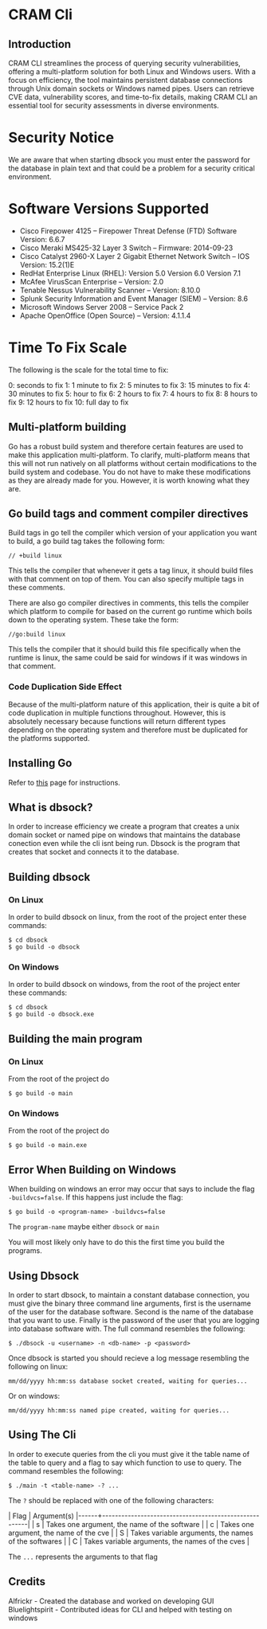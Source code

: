 # CRAM Cli 

## Introduction 

CRAM CLI streamlines the process of querying security vulnerabilities, offering a multi-platform solution for both Linux and Windows users. With a focus on efficiency, the tool maintains persistent database connections through Unix domain sockets or Windows named pipes. Users can retrieve CVE data, vulnerability scores, and time-to-fix details, making CRAM CLI an essential tool for security assessments in diverse environments.

# Security Notice

We are aware that when starting dbsock you must enter the password for the database in plain text and that could be a problem for a security critical environment.

# Software Versions Supported

- Cisco Firepower 4125 – Firepower Threat Defense (FTD) Software Version: 6.6.7
- Cisco Meraki MS425-32 Layer 3 Switch – Firmware: 2014-09-23
- Cisco Catalyst 2960-X Layer 2 Gigabit Ethernet Network Switch – IOS Version: 15.2(1)E
- RedHat Enterprise Linux (RHEL):  Version 5.0 Version 6.0 Version 7.1
- McAfee VirusScan Enterprise – Version: 2.0
- Tenable Nessus Vulnerability Scanner – Version: 8.10.0
- Splunk Security Information and Event Manager (SIEM) – Version: 8.6
- Microsoft Windows Server 2008 – Service Pack 2
- Apache OpenOffice (Open Source) – Version: 4.1.1.4

# Time To Fix Scale

The following is the scale for the total time to fix:

0: seconds to fix 
1: 1 minute to fix 
2: 5 minutes to fix 
3: 15 minutes to fix 
4: 30 minutes to fix
5: hour to fix 
6: 2 hours to fix 
7: 4 hours to fix 
8: 8 hours to fix
9: 12 hours to fix
10: full day to fix

## Multi-platform building

Go has a robust build system and therefore certain features are used to make this application multi-platform. To clarify, multi-platform means that this will not run natively on all platforms without certain modifications to the build system and codebase. You do not have to make these modifications as they are already made for you. However, it is worth knowing what they are.

## Go build tags and comment compiler directives

Build tags in go tell the compiler which version of your application you want to build, a go build tag takes the following form:

```
// +build linux
```

This tells the compiler that whenever it gets a tag linux, it should build files with that comment on top of them. You can also specify multiple tags in these comments.

There are also go compiler directives in comments, this tells the compiler which platform to compile for based on the current go runtime which boils down to the operating system. These take the form:

```
//go:build linux
```

This tells the compiler that it should build this file specifically when the runtime is linux, the same could be said for windows if it was windows in that comment.

### Code Duplication Side Effect

Because of the multi-platform nature of this application, their is quite a bit of code duplication in multiple functions throughout. However, this is absolutely necessary because functions will return different types depending on the operating system and therefore must be duplicated for the platforms supported.

## Installing Go

Refer to [this](https://go.dev/doc/install) page for instructions.

## What is dbsock?

In order to increase efficiency we create a program that creates a unix domain socket or named pipe on windows that maintains the database conection even while the cli isnt being run. Dbsock is the program that creates that socket and connects it to the database.

## Building dbsock

### On Linux

In order to build dbsock on linux, from the root of the project enter these commands:

```shell
$ cd dbsock
$ go build -o dbsock
```

### On Windows

In order to build dbsock on windows, from the root of the project enter these commands:

```shell
$ cd dbsock
$ go build -o dbsock.exe
```

## Building the main program

### On Linux

From the root of the project do

```shell
$ go build -o main
```

### On Windows

From the root of the project do

```shell
$ go build -o main.exe
```

## Error When Building on Windows

When building on windows an error may occur that says to include the flag `-buildvcs=false`. If this happens just include the flag:

```shell
$ go build -o <program-name> -buildvcs=false
```

The `program-name` maybe either `dbsock` or `main`

You will most likely only have to do this the first time you build the programs.

## Using Dbsock

In order to start dbsock, to maintain a constant database connection, you must give the binary three command line arguments, first is the username of the user for the database software. Second is the name of the database that you want to use. Finally is the password of the user that you are logging into database software with. The full command resembles the following:

```shell
$ ./dbsock -u <username> -n <db-name> -p <password>
```

Once dbsock is started you should recieve a log message resembling the following on linux:

```
mm/dd/yyyy hh:mm:ss database socket created, waiting for queries...
```

Or on windows:

```
mm/dd/yyyy hh:mm:ss named pipe created, waiting for queries...
```

## Using The Cli

In order to execute queries from the cli you must give it the table name of the table to query and a flag to say which function to use to query. The command resembles the following:

```shell
$ ./main -t <table-name> -? ...
```

The `?` should be replaced with one of the following characters:

| Flag | Argument(s)
|------+-------------------------------------------------------|
| s    | Takes one argument, the name of the software          |
| c    | Takes one argument, the name of the cve               |
| S    | Takes variable arguments, the names of the softwares  |
| C    | Takes variable arguments, the names of the cves       |

The `...` represents the arguments to that flag 

## Credits

Alfrickr - Created the database and worked on developing GUI
Bluelightspirit - Contributed ideas for CLI and helped with testing on windows
